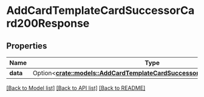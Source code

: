 # AddCardTemplateCardSuccessorCard200Response

## Properties

Name | Type | Description | Notes
------------ | ------------- | ------------- | -------------
**data** | Option<[**crate::models::AddCardTemplateCardSuccessorCard200ResponseData**](addCardTemplateCardSuccessorCard_200_response_data.md)> |  | [optional]

[[Back to Model list]](../README.md#documentation-for-models) [[Back to API list]](../README.md#documentation-for-api-endpoints) [[Back to README]](../README.md)


